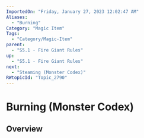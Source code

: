 ```yaml
---
ImportedOn: "Friday, January 27, 2023 12:02:47 AM"
Aliases:
  - "Burning"
Category: "Magic Item"
Tags:
  - "Category/Magic-Item"
parent:
  - "S5.1 - Fire Giant Rules"
up:
  - "S5.1 - Fire Giant Rules"
next:
  - "Steaming (Monster Codex)"
RWtopicId: "Topic_2790"
---
```

# Burning (Monster Codex)
## Overview
